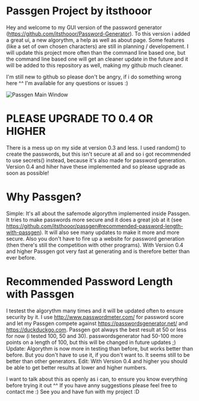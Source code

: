 # Passgen Project by itsthooor
Hey and welcome to my GUI version of the password generator (https://github.com/itsthooor/Password-Generator).
To this version i added a great ui, a new algorythm, a help as well as about page.
Some features (like a set of own chosen characters) are still in planning / developement.
I will update this project more often than the command line based one, but the command line based one will get an cleaner update in the future and it will be added to this repository as well, making my github much cleaner.

I'm still new to github so please don't be angry, if i do something wrong here ^^
I'm available for any questions or issues :)

![Passgen Main Window](https://i.imgur.com/sRYoEM2.png)

# PLEASE UPGRADE TO 0.4 OR HIGHER
There is a mess up on my side at version 0.3 and less.
I used random() to create the passwords, but this isn't secure at all and so i got recommended to use secrets() instead, because it's also made for password generation. Version 0.4 and hiher have these implemented and so please upgrade as soon as possible!

# Why Passgen?
Simple: It's all about the safemode algorythm implemented inside Passgen.
It tries to make passwords more secure and it does a great job at it (see https://github.com/itsthooor/passgen#recommended-password-length-with-passgen).
It will also see many updates to make it more and more secure.
Also you don't have to fire up a website for password generation (then there's still the competition with other programs).
With Version 0.4 and higher Passgen got very fast at generating and is therefore better than ever before.

# Recommended Password Length with Passgen
I testest the algorythm many times and it will be updated often to ensure security by it.
I use http://www.passwordmeter.com/ for password score and let my Passgen compete against https://passwordsgenerator.net/ and https://duckduckgo.com.
Passgen got always the best result at 50 or less for now (i tested 100, 50 and 30).
passwordsgenerator had 50-100 more points on a length of 100, but this will be changed in future updates ;)
Update: Algorythm is  now more in testing than before, but works better than before.
But you don't have to use it, if you don't want to. It seems still to be better than other generators.
Edit:
With Version 0.4 and higher you should be able to get better results at lower and higher numbers.

I want to talk about this as openly as i can, to ensure you know everything before trying it out ^^
If you have anny suggestions please feel free to contact me :)
See you and have fun with my project :D
